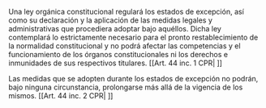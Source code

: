 Una ley orgánica constitucional regulará los estados de excepción, así como su declaración y la aplicación de las medidas legales y administrativas que procediera adoptar bajo aquéllos. Dicha ley contemplará lo estrictamente necesario para el pronto restablecimiento de la normalidad constitucional y no podrá afectar las competencias y el funcionamiento de los órganos constitucionales ni los derechos e inmunidades de sus respectivos titulares. [[Art. 44 inc. 1 CPR| ]]

Las medidas que se adopten durante los estados de excepción no podrán, bajo ninguna circunstancia, prolongarse más allá de la vigencia de los mismos. [[Art. 44 inc. 2 CPR| ]]